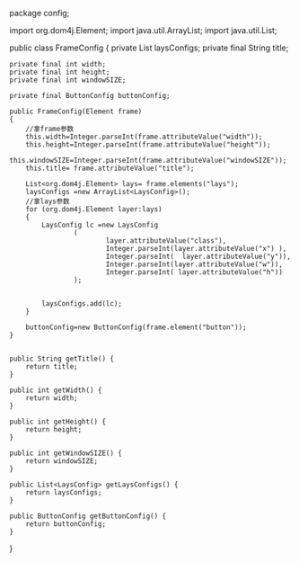 package config;

import org.dom4j.Element;
import java.util.ArrayList;
import java.util.List;


public class FrameConfig
{
    private List<LaysConfig> laysConfigs;
    private final String  title;

    private final int width;
    private final int height;
    private final int windowSIZE;

    private final ButtonConfig buttonConfig;

    public FrameConfig(Element frame)
    {
        //拿frame参数
        this.width=Integer.parseInt(frame.attributeValue("width"));
        this.height=Integer.parseInt(frame.attributeValue("height"));
        this.windowSIZE=Integer.parseInt(frame.attributeValue("windowSIZE"));
        this.title= frame.attributeValue("title");

        List<org.dom4j.Element> lays= frame.elements("lays");
        laysConfigs =new ArrayList<LaysConfig>();
        //拿lays参数
        for (org.dom4j.Element layer:lays)
        {
            LaysConfig lc =new LaysConfig
                    (
                            layer.attributeValue("class"),
                            Integer.parseInt(layer.attributeValue("x") ),
                            Integer.parseInt(  layer.attributeValue("y")),
                            Integer.parseInt(layer.attributeValue("w")),
                            Integer.parseInt( layer.attributeValue("h"))
                    );


            laysConfigs.add(lc);
        }

        buttonConfig=new ButtonConfig(frame.element("button"));
    }


    public String getTitle() {
        return title;
    }

    public int getWidth() {
        return width;
    }

    public int getHeight() {
        return height;
    }

    public int getWindowSIZE() {
        return windowSIZE;
    }

    public List<LaysConfig> getLaysConfigs() {
        return laysConfigs;
    }

    public ButtonConfig getButtonConfig() {
        return buttonConfig;
    }
}

